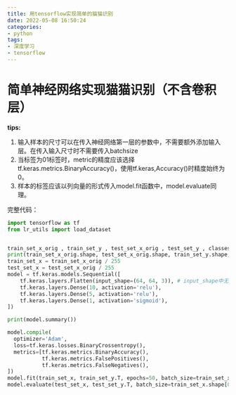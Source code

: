 ```yaml
---
title: 用tensorflow实现简单的猫猫识别
date: 2022-05-08 16:50:24
categories: 
- python
tags: 
- 深度学习
- tensorflow
---
```




# 简单神经网络实现猫猫识别（不含卷积层）
<!--more-->
**tips:**
1. 输入样本的尺寸可以在传入神经网络第一层的参数中，不需要额外添加输入层。在传入输入尺寸时不需要传入batchsize
2. 当标签为01标签时，metric的精度应该选择tf.keras.metrics.BinaryAccuracy()，使用tf.keras,Accuracy()时精度始终为0。
3. 样本的标签应该以列向量的形式传入model.fit函数中，model.evaluate同理。



完整代码：
```python
import tensorflow as tf
from lr_utils import load_dataset


train_set_x_orig , train_set_y , test_set_x_orig , test_set_y , classes = load_dataset()
print(train_set_x_orig.shape, test_set_x_orig.shape, train_set_y.shape, test_set_y.shape) # 输出原始数据的维度
train_set_x = train_set_x_orig / 255
test_set_x = test_set_x_orig / 255
model = tf.keras.models.Sequential([
    tf.keras.layers.Flatten(input_shape=(64, 64, 3)), # input_shape中无需传入batchsize
    tf.keras.layers.Dense(10, activation='relu'),
    tf.keras.layers.Dense(5, activation='relu'),
    tf.keras.layers.Dense(1, activation='sigmoid'),
])

print(model.summary())

model.compile(
  optimizer='Adam',
  loss=tf.keras.losses.BinaryCrossentropy(),
  metrics=[tf.keras.metrics.BinaryAccuracy(),
           tf.keras.metrics.FalsePositives(),
           tf.keras.metrics.FalseNegatives(),
])
model.fit(train_set_x, train_set_y.T, epochs=50, batch_size=train_set_x.shape[0]) # 标签需要是列向量
model.evaluate(test_set_x, test_set_y.T, batch_size=train_set_x.shape[0])
```